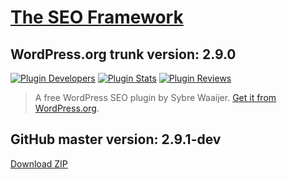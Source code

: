 # [The SEO Framework](https://theseoframework.com) #

## WordPress.org trunk version: 2.9.0 ##

[![Plugin Developers](https://img.shields.io/wordpress/plugin/v/autodescription.svg)](https://wordpress.org/plugins/autodescription/developers/)
[![Plugin Stats](https://img.shields.io/wordpress/plugin/dt/autodescription.svg)](https://wordpress.org/plugins/autodescription/stats/)
[![Plugin Reviews](https://img.shields.io/wordpress/plugin/r/autodescription.svg)](https://wordpress.org/support/view/plugin-reviews/autodescription)

> A free WordPress SEO plugin by Sybre Waaijer. [Get it from WordPress.org](https://wordpress.org/plugins/autodescription/).

## GitHub master version: 2.9.1-dev ##

[Download ZIP](https://github.com/sybrew/the-seo-framework/archive/master.zip)
